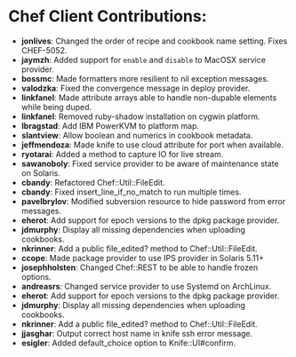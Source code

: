 <!---
This file is reset every time a new release is done. The contents of this file are for the currently unreleased version.

Example Contribution:
* **kalistec**: Improved file resource greatly.
-->
# Chef Client Contributions:

* **jonlives**: Changed the order of recipe and cookbook name setting. Fixes CHEF-5052.
* **jaymzh**: Added support for `enable` and `disable` to MacOSX service provider.
* **bossmc**: Made formatters more resilient to nil exception messages.
* **valodzka**: Fixed the convergence message in deploy provider.
* **linkfanel**: Made attribute arrays able to handle non-dupable elements while being duped.
* **linkfanel**: Removed ruby-shadow installation on cygwin platform.
* **lbragstad**: Add IBM PowerKVM to platform map.
* **slantview**: Allow boolean and numerics in cookbook metadata.
* **jeffmendoza**: Made knife to use cloud attribute for port when available.
* **ryotarai**: Added a method to capture IO for live stream.
* **sawanoboly**: Fixed service provider to be aware of maintenance state on Solaris.
* **cbandy**: Refactored Chef::Util::FileEdit.
* **cbandy**: Fixed insert_line_if_no_match to run multiple times.
* **pavelbrylov**: Modified subversion resource to hide password from error messages.
* **eherot**: Add support for epoch versions to the dpkg package provider.
* **jdmurphy**: Display all missing dependencies when uploading cookbooks.
* **nkrinner**: Add a public file_edited? method to Chef::Util::FileEdit.
* **ccope**: Made package provider to use IPS provider in Solaris 5.11+
* **josephholsten**: Changed Chef::REST to be able to handle frozen options.
* **andreasrs**: Changed service provider to use Systemd on ArchLinux.
* **eherot**: Add support for epoch versions to the dpkg package provider.
* **jdmurphy**: Display all missing dependencies when uploading cookbooks.
* **nkrinner**: Add a public file_edited? method to Chef::Util::FileEdit.
* **jjasghar**: Output correct host name in knife ssh error message.
* **esigler**: Added default_choice option to Knife::UI#confirm.
